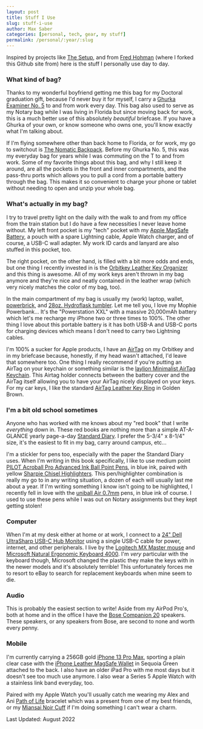 ```yaml
---
layout: post
title: Stuff I Use
slug: stuff-i-use
author: Max Saber
categories: [personal, tech, gear, my stuff]
permalink: /personal/:year/:slug
---
```


Inspired by projects like [The Setup][the-setup], and from [Fred Hohman][fred] (where I forked this Github site from) here is the stuff I personally use day to day.

<!--more-->

### What kind of bag?

Thanks to my wonderful boyfriend getting me this bag for my Doctoral graduation gift, because I'd never buy it for myself, I carry a [Ghurka Examiner No. 5][ghurka-5] to and from work every day. This bag also used to serve as my Notary bag while I was living in Florida but since moving back for work, this is a much better use of this absolutely *beautiful* briefcase. If you have a Ghurka of your own, or know someone who owns one, you'll know exactly what I'm talking about.

If I'm flying somewhere other than back home to Florida, or for work, my go to switchout is [The Nomatic Backpack][nomatic]. Before my Ghurka No. 5, this was my everyday bag for years while I was commuting on the T to and from work. Some of my favorite things about this bag, and why I still keep it around, are all the pockets in the front and inner compartments, and the pass-thru ports which allows you to pull a cord from a portable battery through the bag. This makes it so convenient to charge your phone or tablet without needing to open and unzip your whole bag.

### What's actually in my bag?

I try to travel pretty light on the daily with the walk to and from my office from the train station but I do have a few necessities I never leave home without. My left front pocket is my "tech" pocket with my [Apple MagSafe Battery][magsafe-battery], a pouch with a spare Lightning cable, Apple Watch charger, and of course, a USB-C wall adapter. My work ID cards and lanyard are also stuffed in this pocket, too.

The right pocket, on the other hand, is filled with a bit more odds and ends, but one thing I recently invested in is the [Orbitkey Leather Key Organizer][orbitkey] and this thing is awesome. All of my work keys aren't thrown in my bag anymore and they're nice and neatly contained in the leather wrap (which very nicely matches the color of my bag, too).

In the main compartment of my bag is usually my (work) laptop, wallet, [powerbrick][mophie], and [28oz. Hydroflask tumbler][hydroflask]. Let me tell you, I love my Mophie Powerbank... It's the "Powerstation XXL" with a massive 20,000mAh battery which let's me recharge my iPhone two or three times to 100%. The other thing I love about this portable battery is it has both USB-A and USB-C ports for charging devices which means I don't need to carry two Lightning cables.

I'm 100% a sucker for Apple products, I have an [AirTag][airtags] on my Orbitkey and in my briefcase because, honestly, if my head wasn't attached, I'd leave that somewhere too. One thing I really recommend if you're putting an AirTag on your keychain or something similar is the [laylion Minimalist AirTag Keychain][laylion]. This Airtag holder connects between the battery cover and the AirTag itself allowing you to have your AirTag nicely displayed on your keys. For my car keys, I like the standard [AirTag Leather Key Ring][airtag-leather] in Golden Brown.

### I'm a bit old school sometimes

Anyone who has worked with me knows about my "red book" that I write *everything* down in. These red books are nothing more than a simple AT-A-GLANCE yearly page-a-day [Standard Diary][diary]. I prefer the 5-3/4" x 8-1/4" size, it's the easiest to fit in my bag, carry around campus, etc...

I'm a stickler for pens too, especially with the paper the Standard Diary uses. When I'm writing in this book specifically, I like to use medium point [PILOT Acroball Pro Advanced Ink Ball Point Pens][acroball], in blue ink, paired with yellow [Sharpie Chisel Highlighters][sharpie]. This pen/highlighter combination is really my go to in any writing situation, a dozen of each will usually last me about a year. If I'm writing something I know isn't going to be highlighted, I recently fell in love with the [uniball Air 0.7mm][uniball] pens, in blue ink of course. I used to use these pens while I was out on Notary assignments but they kept getting stolen!

### Computer

When I'm at my desk either at home or at work, I connect to a [24" Dell UltraSharp USB-C Hub Monitor][monitor] using a single USB-C cable for power, internet, and other peripherals. I live by the [Logitech MX Master mouse][mouse] and [Microsoft Natural Ergonomic Keyboard 4000][keyboard]. I'm *very* particular with the keyboard though, Microsoft changed the plastic they make the keys with in the newer models and it's absolutely terrible! This unfortunately forces me to resort to eBay to search for replacement keyboards when mine seem to die.

### Audio

This is probably the easiest section to write! Aside from my AirPod Pro's, both at home and in the office I have the [Bose Companion 20][bose] speakers. These speakers, or any speakers from Bose, are second to none and worth every penny.

### Mobile

I'm currently carrying a 256GB gold [iPhone 13 Pro Max][iphone], sporting a plain clear case with the [iPhone Leather MagSafe Wallet][iphone-wallet] in Sequoia Green attached to the back. I also have an older iPad Pro with me most days but it doesn't see too much use anymore. I also wear a Series 5 Apple Watch with a stainless link band everyday, too.

Paired with my Apple Watch you'll usually catch me wearing my Alex and Ani [Path of Life][path-life] bracelet which was a present from one of my best friends, or my [Miansai Noir Cuff][miansai] if I'm doing something I can't wear a charm.

Last Updated: August 2022

[the-setup]: https://usesthis.com/
[fred]: https://github.com/fredhohman/fredhohman.github.io
[ghurka-5]: https://ghurka.com/products/examiner-no-5-vintage-chestnut-leather
[nomatic]: https://www.nomatic.com/products/the-nomatic-backpack
[magsafe-battery]: https://www.apple.com/shop/product/MJWY3AM/A/magsafe-battery-pack
[orbitkey]: https://www.orbitkey.com/collections/key-organiser/products/orbitkey-2-0-leather?variant=32295717769
[airtags]: https://www.apple.com/shop/buy-airtag/airtag/4-pack
[airtag-leather]: https://www.apple.com/shop/product/MMFC3ZM/A/airtag-leather-key-ring-wisteria
[laylion]: https://www.amazon.com/gp/product/B09CPTS8JG/
[mophie]: https://www.zagg.com/en_us/powerstation-pd-xxl-2020
[hydroflask]: https://www.hydroflask.com/28-oz-all-around-tumbler?color=laguna
[acroball]: https://www.amazon.com/gp/product/B00FACLNK4/
[diary]: https://www.amazon.com/Diary-AT-GLANCE-Standard-SD38913/dp/B09WYY5VR1/
[sharpie]: https://www.amazon.com/Sharpie-25025-Highlighters-Fluorescent-12-Count/dp/B00006IEJ9/
[uniball]: https://uniballco.com/products/air-porous-point-pens
[iphone]: https://www.apple.com/iphone-13-pro/specs/
[iphone-wallet]: https://www.apple.com/shop/product/MM0Q3ZM/A/iphone-leather-wallet-with-magsafe-golden-brown
[path-life]: https://www.alexandani.com/products/path-of-life-embossed-charm-bangle-bracelet-v
[miansai]: https://www.miansai.com/collections/men-cuffs/products/screw-cuff-noir
[keyboard]: https://www.amazon.com/Microsoft-Natural-Ergonomic-Keyboard-4000/dp/B000A6PPOK
[mouse]: https://www.amazon.com/Logitech-Master-Wireless-Mouse-High-Precision/dp/B07DHDFW5V/
[monitor]: https://www.dell.com/en-us/shop/dell-ultrasharp-usb-c-hub-monitor-u2421e/apd/210-axmg/monitors-monitor-accessories
[bose]: https://www.amazon.com/Bose-Companion-Multimedia-Speaker-System/dp/B0053T4PHC/
